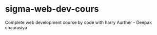 # sigma-web-dev-cours
Complete web development course by code with harry
Aurther - Deepak chaurasiya
